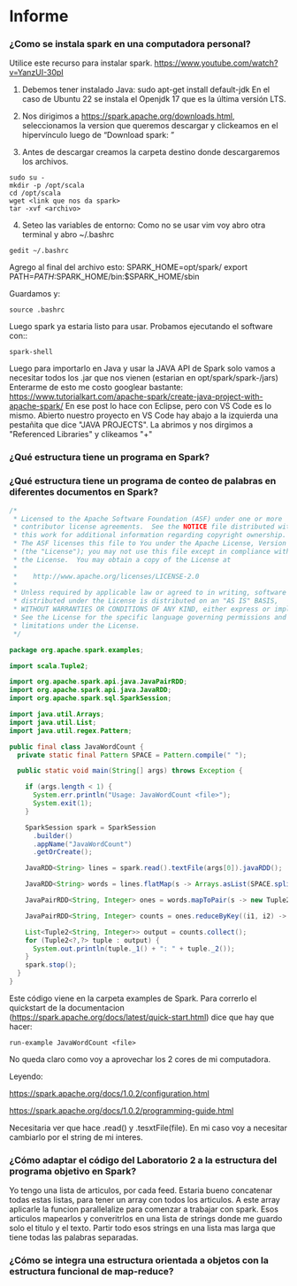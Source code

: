 # Informe

### ¿Como se instala spark en una computadora personal?

Utilice este recurso para instalar spark.
https://www.youtube.com/watch?v=YanzUI-30pI

1) Debemos tener instalado Java: sudo apt-get install default-jdk
En el caso de Ubuntu 22 se instala el Openjdk 17 que es la última versión LTS.

2) Nos dirigimos a https://spark.apache.org/downloads.html, seleccionamos la version que queremos descargar y clickeamos en el hipervínculo luego de “Download spark: ”

3) Antes de descargar creamos la carpeta destino donde descargaremos los archivos.

~~~
sudo su - 
mkdir -p /opt/scala
cd /opt/scala
wget <link que nos da spark>
tar -xvf <archivo>
~~~

4) Seteo las variables de entorno: 
Como no se usar vim voy abro otra terminal y abro ~/.bashrc
~~~
gedit ~/.bashrc
~~~

Agrego al final del archivo esto:
SPARK_HOME=opt/spark/<nombre de la carpeta que descomprimimos>
export PATH=$PATH:$SPARK_HOME/bin:$SPARK_HOME/sbin

Guardamos y:
~~~
source .bashrc
~~~

Luego spark ya estaria listo para usar.  Probamos ejecutando el software con::
~~~
spark-shell
~~~

Luego para importarlo en Java y usar la JAVA API de Spark solo vamos a necesitar todos los .jar que nos vienen (estarian en opt/spark/spark-<version>/jars)
Enterarme de esto me costo googlear bastante:
https://www.tutorialkart.com/apache-spark/create-java-project-with-apache-spark/
En ese post lo hace con Eclipse, pero con VS Code es lo mismo.
Abierto nuestro proyecto en VS Code hay abajo a la izquierda una pestañita que dice "JAVA PROJECTS".
La abrimos y nos dirgimos a "Referenced Libraries" y clikeamos "+"
  
### ¿Qué estructura tiene un programa en Spark?


### ¿Qué estructura tiene un programa de conteo de palabras en diferentes documentos en Spark?
```java
/*
 * Licensed to the Apache Software Foundation (ASF) under one or more
 * contributor license agreements.  See the NOTICE file distributed with
 * this work for additional information regarding copyright ownership.
 * The ASF licenses this file to You under the Apache License, Version 2.0
 * (the "License"); you may not use this file except in compliance with
 * the License.  You may obtain a copy of the License at
 *
 *    http://www.apache.org/licenses/LICENSE-2.0
 *
 * Unless required by applicable law or agreed to in writing, software
 * distributed under the License is distributed on an "AS IS" BASIS,
 * WITHOUT WARRANTIES OR CONDITIONS OF ANY KIND, either express or implied.
 * See the License for the specific language governing permissions and
 * limitations under the License.
 */

package org.apache.spark.examples;

import scala.Tuple2;

import org.apache.spark.api.java.JavaPairRDD;
import org.apache.spark.api.java.JavaRDD;
import org.apache.spark.sql.SparkSession;

import java.util.Arrays;
import java.util.List;
import java.util.regex.Pattern;

public final class JavaWordCount {
  private static final Pattern SPACE = Pattern.compile(" ");

  public static void main(String[] args) throws Exception {

    if (args.length < 1) {
      System.err.println("Usage: JavaWordCount <file>");
      System.exit(1);
    }

    SparkSession spark = SparkSession
      .builder()
      .appName("JavaWordCount")
      .getOrCreate();

    JavaRDD<String> lines = spark.read().textFile(args[0]).javaRDD();

    JavaRDD<String> words = lines.flatMap(s -> Arrays.asList(SPACE.split(s)).iterator());

    JavaPairRDD<String, Integer> ones = words.mapToPair(s -> new Tuple2<>(s, 1));

    JavaPairRDD<String, Integer> counts = ones.reduceByKey((i1, i2) -> i1 + i2);

    List<Tuple2<String, Integer>> output = counts.collect();
    for (Tuple2<?,?> tuple : output) {
      System.out.println(tuple._1() + ": " + tuple._2());
    }
    spark.stop();
  }
}
```
Este código viene en la carpeta examples de Spark. 
Para correrlo el quickstart de la documentacion (https://spark.apache.org/docs/latest/quick-start.html) dice que hay que hacer:
~~~
run-example JavaWordCount <file>
~~~

No queda claro como voy a aprovechar los 2 cores de mi computadora.

Leyendo:

https://spark.apache.org/docs/1.0.2/configuration.html

https://spark.apache.org/docs/1.0.2/programming-guide.html



Necesitaria ver que hace .read() y .tesxtFile(file).
En mi caso voy a necesitar cambiarlo por el string de mi interes.

### ¿Cómo adaptar el código del Laboratorio 2 a la estructura del programa objetivo en Spark?

Yo tengo una lista de articulos, por cada feed. Estaria bueno concatenar todas estas listas, para tener un array con todos los articulos. 
A este array aplicarle la funcion parallelalize para comenzar a trabajar con spark.
Esos articulos mapearlos y converitrlos en una lista de strings donde me guardo solo el titulo y el texto.
Partir todo esos strings en una lista mas larga que tiene todas las palabras separadas.





### ¿Cómo se integra una estructura orientada a objetos con la estructura funcional de map-reduce?



